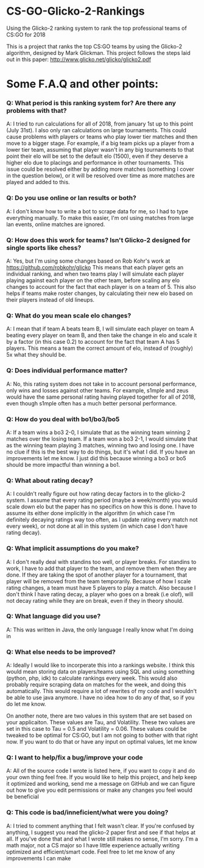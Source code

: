 # CS-GO-Glicko-2-Rankings
Using the Glicko-2 ranking system to rank the top professional teams of CS:GO for 2018

This is a project that ranks the top CS:GO teams by using the Glicko-2 algorithm, designed by Mark Glickman.
This project follows the steps laid out in this paper: http://www.glicko.net/glicko/glicko2.pdf

# Some F.A.Q and other points:
### Q: What period is this ranking system for? Are there any problems with that?

A: I tried to run calculations for all of 2018, from january 1st up to this point (July 31st). I also only ran calculations on large tournaments. This could cause problems with players or teams who play lower tier matches and then move to a bigger stage. For example, if a big team picks up a player from a lower tier team, assuming that player wasn't in any big tournaments to that point their elo will be set to the default elo (1500), even if they deserve a higher elo due to placings and performance in other tournaments. This issue could be resolved either by adding more matches (something I cover in the question below), or it will be resolved over time as more matches are played and added to this.


### Q: Do you use online or lan results or both?

A: I don't know how to write a bot to scrape data for me, so I had to type everything manually. To make this easier, I'm onl using matches from large lan events, online matches are ignored.


### Q: How does this work for teams? Isn't Glicko-2 designed for single sports like chess?

A: Yes, but I'm using some changes based on Rob Kohr's work at https://github.com/robkohr/glicko
This means that each player gets an individual ranking, and when two teams play I will simulate each player playing against each player on the other team, before scaling any elo changes to account for the fact that each player is on a team of 5. This also helps if teams make roster changes, by calculating their new elo based on their players instead of old lineups.


### Q: What do you mean scale elo changes?

A: I mean that if team A beats team B, I will simulate each player on team A beating every player on team B, and then take the change in elo and scale it by a factor (in this case 0.2) to account for the fact that team A has 5 players. This means a team the correct amount of elo, instead of (roughly) 5x what they should be.


### Q: Does individual performance matter?

A: No, this rating system does not take in to account personal performance, only wins and losses against other teams. For example, s1mple and zeus would have the same personal rating having played together for all of 2018, even though s1mple often has a much better personal performance.


### Q: How do you deal with bo1/bo3/bo5

A: If a team wins a bo3 2-0, I simulate that as the winning team winning 2 matches over the losing team. If a team won a bo3 2-1, I would simulate that as the winning team playing 3 matches, winning two and losing one. I have no clue if this is the best way to do things, but it's what I did. If you have an improvements let me know. I just did this because winning a bo3 or bo5 should be more impactful than winning a bo1.


### Q: What about rating decay?

A: I couldn't really figure out how rating decay factors in to the glicko-2 system. I assume that every rating period (maybe a week/month) you would scale down elo but the paper has no specifics on how this is done. I have to assume its either done implicitly in the algorithm (in which case I'm definitely decaying ratings way too often, as I update rating every match not every week), or not done at all in this system (in which case I don't have rating decay).

### Q: What implicit assumptions do you make?

A: I don't really deal with standins too well, or player breaks. For standins to work, I have to add that player to the team, and remove them when they are done. If they are taking the spot of another player for a tournament, that player will be removed from the team temporarily. Because of how I scale rating changes, a team must have 5 players to play a match. Also because I don't think I have rating decay, a player who goes on a break (i.e olof), will not decay rating while they are on break, even if they in theory should.

### Q: What language did you use?

A: This was written in Java, the only language I really know what I'm doing in


### Q: What else needs to be improved?

A: Ideally I would like to incorperate this into a rankings website. I think this would mean storing data on players/teams using SQL and using something (python, php, idk) to calculate rankings every week. This would also probably require scraping data on matches for the week, and doing this automatically. This would require a lot of rewrites of my code and I wouldn't be able to use java anymore. I have no idea how to do any of that, so if you do let me know.

On another note, there are two values in this system that are set based on your applicaiton. These values are Tau, and Volatility. These two values are set in this case to Tau = 0.5 and Volatility = 0.06. These values could be tweaked to be optimal for CS:GO, but I am not going to bother with that right now. If you want to do that or have any input on optimal values, let me know


### Q: I want to help/fix a bug/improve your code

A: All of the source code I wrote is listed here, if you want to copy it and do your own thing feel free. If you would like to help this project, and help keep it optimized and working, send me a message on GitHub and we can figure out how to give you edit permissions or make any changes you feel would be beneficial

### Q: This code is bad/inneficient/what were you doing?

A: I tried to comment anything that I felt wasn't clear. If you're confused by anything, I suggest you read the glicko-2 paper first and see if that helps at all. If you've done that and what I wrote still makes no sense, I'm sorry. I'm a math major, not a CS major so I have little experience actually writing optimized and efficient/smart code. Feel free to let me know of any improvements I can make
